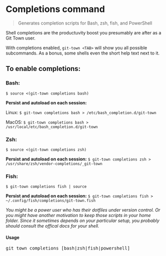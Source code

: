 <h1 textrun="command-heading">Completions command</h1>

<blockquote textrun="command-summary">
Generates completion scripts for Bash, zsh, fish, and PowerShell
</blockquote>

<a textrun="command-description">
Shell completions are the productuvity boost you presumably are
after as a Git Town user.

With completions enabled, `git-town <TAB>` will show you all possible
subcommands. As a bonus, some shells even the short help text next to it.

## To enable completions:

### Bash:

`$ source <(git-town completions bash)`

**Persist and autoload on each session:**

Linux: `$ git-town completions bash > /etc/bash_completion.d/git-town`

MacOS: `$ git-town completions bash > /usr/local/etc/bash_completion.d/git-town`

### Zsh:

`$ source <(git-town completions zsh)`

**Persist and autoload on each session:**
`$ git-town completions zsh > /usr/share/zsh/vendor-completions/_git-town`

### Fish:

`$ git-town completions fish | source`

**Persist and autoload on each session:**
`$ git-town completions fish > ~/.config/fish/completions/git-town.fish`

_You might be a power user who has their dotfiles under version control. Or you
might have another motivation to keep those scripts in your home folder. Since
it sometimes depends on your particular setup, you probably should consult the
offical docs for your shell._</a>

#### Usage

<pre textrun="command-usage">
git town completions [bash|zsh|fish|powershell]
</pre>

